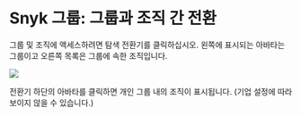 # Snyk 그룹: 그룹과 조직 간 전환

그룹 및 조직에 액세스하려면 탐색 전환기를 클릭하십시오. 왼쪽에 표시되는 아바타는 그룹이고 오른쪽 목록은 그룹에 속한 조직입니다.

![](../../../.gitbook/assets/uuid-d545d830-f327-12cc-11ae-0c354b49b29d-en.png)

전환기 하단의 아바타를 클릭하면 개인 그룹 내의 조직이 표시됩니다. (기업 설정에 따라 보이지 않을 수 있습니다.)
